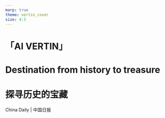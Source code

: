 ```yaml
---
marp: true
theme: vertin_cover
size: 4:3
---
```


<!-- _class: cover -->

<div class="head">
    <h1 class="brand">「AI VERTIN」</h1>
</div>

<div class="title">
    <h1 class="EN_title">Destination from history to treasure</h1>
    <h1 class="CN_title">探寻历史的宝藏</h1>
</div>
<span class="source">China Daily | 中国日报</span>